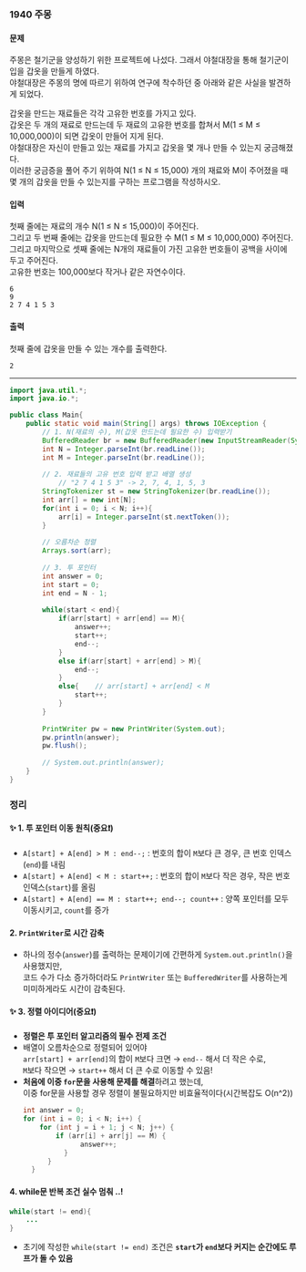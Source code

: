 ### 1940 주몽
#### 문제
주몽은 철기군을 양성하기 위한 프로젝트에 나섰다. 그래서 야철대장을 통해 철기군이 입을 갑옷을 만들게 하였다.  
야철대장은 주몽의 명에 따르기 위하여 연구에 착수하던 중 아래와 같은 사실을 발견하게 되었다.

갑옷을 만드는 재료들은 각각 고유한 번호를 가지고 있다.  
갑옷은 두 개의 재료로 만드는데 두 재료의 고유한 번호를 합쳐서 M(1 ≤ M ≤ 10,000,000)이 되면 갑옷이 만들어 지게 된다.  
야철대장은 자신이 만들고 있는 재료를 가지고 갑옷을 몇 개나 만들 수 있는지 궁금해졌다.  
이러한 궁금증을 풀어 주기 위하여 N(1 ≤ N ≤ 15,000) 개의 재료와 M이 주어졌을 때 몇 개의 갑옷을 만들 수 있는지를 구하는 프로그램을 작성하시오.  

#### 입력
첫째 줄에는 재료의 개수 N(1 ≤ N ≤ 15,000)이 주어진다.  
그리고 두 번째 줄에는 갑옷을 만드는데 필요한 수 M(1 ≤ M ≤ 10,000,000) 주어진다.  
그리고 마지막으로 셋째 줄에는 N개의 재료들이 가진 고유한 번호들이 공백을 사이에 두고 주어진다.  
고유한 번호는 100,000보다 작거나 같은 자연수이다.
```
6
9
2 7 4 1 5 3
```

#### 출력
첫째 줄에 갑옷을 만들 수 있는 개수를 출력한다.
```
2
```
---

```java
import java.util.*;
import java.io.*;

public class Main{
    public static void main(String[] args) throws IOException {
        // 1. N(재료의 수), M(갑옷 만드는데 필요한 수) 입력받기
        BufferedReader br = new BufferedReader(new InputStreamReader(System.in));
        int N = Integer.parseInt(br.readLine());
        int M = Integer.parseInt(br.readLine());
        
        // 2. 재료들의 고유 번호 입력 받고 배열 생성
            // "2 7 4 1 5 3" -> 2, 7, 4, 1, 5, 3
        StringTokenizer st = new StringTokenizer(br.readLine());
        int arr[] = new int[N];
        for(int i = 0; i < N; i++){
            arr[i] = Integer.parseInt(st.nextToken());
        }
        
        // 오름차순 정렬 
        Arrays.sort(arr);
            
        // 3. 투 포인터
        int answer = 0;
        int start = 0;
        int end = N - 1;
        
        while(start < end){
            if(arr[start] + arr[end] == M){
                answer++;
                start++;
                end--;
            }
            else if(arr[start] + arr[end] > M){
                end--;
            }
            else{    // arr[start] + arr[end] < M
                start++;
            }
        }
        
        PrintWriter pw = new PrintWriter(System.out);
        pw.println(answer);
        pw.flush();
     
        // System.out.println(answer);
    }
}

```

### 정리
#### ✨ 1. 투 포인터 이동 원칙(중요❗)
- `A[start] + A[end] > M : end--;` : 번호의 합이 `M`보다 큰 경우, 큰 번호 인덱스(`end`)를 내림
- `A[start] + A[end] < M : start++;` : 번호의 합이 `M`보다 작은 경우, 작은 번호 인덱스(`start`)를 올림
- `A[start] + A[end] == M : start++; end--; count++` : 양쪽 포인터를 모두 이동시키고, `count`를 증가

#### 2. `PrintWriter`로 시간 감축
- 하나의 정수(`answer`)를 출력하는 문제이기에 간편하게 `System.out.println()`을 사용했지만,  
코드 수가 다소 증가하더라도 `PrintWriter` 또는 `BufferedWriter`를 사용하는게 미미하게라도 시간이 감축된다.

#### ✨ 3. 정렬 아이디어(중요❗)
- **정렬은 투 포인터 알고리즘의 필수 전제 조건**
- 배열이 오름차순으로 정렬되어 있어야  
  `arr[start] + arr[end]`의 합이 `M`보다 크면 → `end--` 해서 더 작은 수로,  
  `M`보다 작으면 → `start++` 해서 더 큰 수로 이동할 수 있음!
- **처음에 이중 `for`문을 사용해 문제를 해결**하려고 했는데,  
  이중 for문을 사용할 경우 정렬이 불필요하지만 비효율적이다(시간복잡도 O(n^2))
  ```java
  int answer = 0;
  for (int i = 0; i < N; i++) {
      for (int j = i + 1; j < N; j++) {
          if (arr[i] + arr[j] == M) {
                answer++;
            }
        }
    }
  ```
#### 4. while문 반복 조건 실수 멈춰 ..!
```java
while(start != end){
    ...
}
```
- 초기에 작성한 `while(start != end)` 조건은 **`start`가 `end`보다 커지는 순간에도 루프가 돌 수 있음**
  
